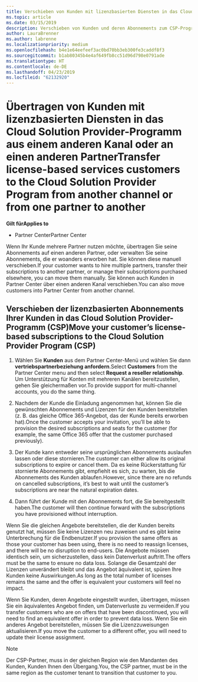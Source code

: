 ```yaml
---
title: Verschieben von Kunden mit lizenzbasierten Diensten in das Cloud Solution Provider-Programm im Partner Center | Partner Center
ms.topic: article
ms.date: 03/15/2019
description: Verschieben von Kunden und deren Abonnements zum CSP-Programm aus einem anderen Kanal oder von einem anderen Partner.
author: LauraBrenner
ms.author: labrenne
ms.localizationpriority: medium
ms.openlocfilehash: b4e1e64eefeef3ac0bd70bb3eb300fe3caddf8f3
ms.sourcegitcommit: b1ab80345b4e4af649fb8cc51d96d798e0791ade
ms.translationtype: HT
ms.contentlocale: de-DE
ms.lasthandoff: 04/23/2019
ms.locfileid: "62132920"
---
```

# <a name="transfer-license-based-services-customers-to-the-cloud-solution-provider-program-from-another-channel-or-from-one-partner-to-another"></a><span data-ttu-id="d2dde-103">Übertragen von Kunden mit lizenzbasierten Diensten in das Cloud Solution Provider-Programm aus einem anderen Kanal oder an einen anderen Partner</span><span class="sxs-lookup"><span data-stu-id="d2dde-103">Transfer license-based services customers to the Cloud Solution Provider Program from another channel or from one partner to another</span></span>

<span data-ttu-id="d2dde-104">**Gilt für**</span><span class="sxs-lookup"><span data-stu-id="d2dde-104">**Applies to**</span></span>

-  <span data-ttu-id="d2dde-105">Partner Center</span><span class="sxs-lookup"><span data-stu-id="d2dde-105">Partner Center</span></span>

<span data-ttu-id="d2dde-106">Wenn Ihr Kunde mehrere Partner nutzen möchte, übertragen Sie seine Abonnements auf einen anderen Partner, oder verwalten Sie seine Abonnements, die er woanders erworben hat. Sie können diese manuell verschieben.</span><span class="sxs-lookup"><span data-stu-id="d2dde-106">If your customer wants to hire multiple partners, transfer their subscriptions to another partner, or manage their subscriptions purchased elsewhere, you can move them manually.</span></span> <span data-ttu-id="d2dde-107">Sie können auch Kunden in Partner Center über einen anderen Kanal verschieben.</span><span class="sxs-lookup"><span data-stu-id="d2dde-107">You can also move customers into Partner Center from another channel.</span></span>

## <a name="move-your-customers-license-based-subscriptions-to-the-cloud-solution-provider-program-csp"></a><span data-ttu-id="d2dde-108">Verschieben der lizenzbasierten Abonnements Ihrer Kunden in das Cloud Solution Provider-Programm (CSP)</span><span class="sxs-lookup"><span data-stu-id="d2dde-108">Move your customer’s license-based subscriptions to the Cloud Solution Provider Program (CSP)</span></span>

1. <span data-ttu-id="d2dde-109">Wählen Sie **Kunden** aus dem Partner Center-Menü und wählen Sie dann **vertriebspartnerbeziehung anfordern**.</span><span class="sxs-lookup"><span data-stu-id="d2dde-109">Select **Customers** from the Partner Center menu and then select **Request a reseller relationship**.</span></span> <span data-ttu-id="d2dde-110">Um Unterstützung für Konten mit mehreren Kanälen bereitzustellen, gehen Sie gleichermaßen vor.</span><span class="sxs-lookup"><span data-stu-id="d2dde-110">To provide support for multi-channel accounts, you do the same thing.</span></span>

2.  <span data-ttu-id="d2dde-111">Nachdem der Kunde die Einladung angenommen hat, können Sie die gewünschten Abonnements und Lizenzen für den Kunden bereitstellen (z. B. das gleiche Office 365-Angebot, das der Kunde bereits erworben hat).</span><span class="sxs-lookup"><span data-stu-id="d2dde-111">Once the customer accepts your invitation, you’ll be able to provision the desired subscriptions and seats for the customer (for example, the same Office 365 offer that the customer purchased previously).</span></span>

3. <span data-ttu-id="d2dde-112">Der Kunde kann entweder seine ursprünglichen Abonnements auslaufen lassen oder diese stornieren.</span><span class="sxs-lookup"><span data-stu-id="d2dde-112">The customer can either allow its original subscriptions to expire or cancel them.</span></span> <span data-ttu-id="d2dde-113">Da es keine Rückerstattung für stornierte Abonnements gibt, empfiehlt es sich, zu warten, bis die Abonnements des Kunden ablaufen.</span><span class="sxs-lookup"><span data-stu-id="d2dde-113">However, since there are no refunds on cancelled subscriptions, it’s best to wait until the customer’s subscriptions are near the natural expiration dates.</span></span>

4. <span data-ttu-id="d2dde-114">Dann führt der Kunde mit den Abonnements fort, die Sie bereitgestellt haben.</span><span class="sxs-lookup"><span data-stu-id="d2dde-114">The customer will then continue forward with the subscriptions you have provisioned without interruption.</span></span>


<span data-ttu-id="d2dde-115">Wenn Sie die gleichen Angebote bereitstellen, die der Kunden bereits genutzt hat, müssen Sie keine Lizenzen neu zuweisen und es gibt keine Unterbrechung für die Endbenutzer.</span><span class="sxs-lookup"><span data-stu-id="d2dde-115">If you provision the same offers as those your customer has been using, there is no need to reassign licenses, and there will be no disruption to end-users.</span></span> <span data-ttu-id="d2dde-116">Die Angebote müssen identisch sein, um sicherzustellen, dass kein Datenverlust auftritt.</span><span class="sxs-lookup"><span data-stu-id="d2dde-116">The offers must be the same to ensure no data loss.</span></span> <span data-ttu-id="d2dde-117">Solange die Gesamtzahl der Lizenzen unverändert bleibt und das Angebot äquivalent ist, spüren Ihre Kunden keine Auswirkungen.</span><span class="sxs-lookup"><span data-stu-id="d2dde-117">As long as the total number of licenses remains the same and the offer is equivalent your customers will feel no impact.</span></span>

<span data-ttu-id="d2dde-118">Wenn Sie Kunden, deren Angebote eingestellt wurden, übertragen, müssen Sie ein äquivalentes Angebot finden, um Datenverluste zu vermeiden.</span><span class="sxs-lookup"><span data-stu-id="d2dde-118">If you transfer customers who are on offers that have been discontinued, you will need to find an equivalent offer in order to prevent data loss.</span></span> <span data-ttu-id="d2dde-119">Wenn Sie ein anderes Angebot bereitstellen, müssen Sie die Lizenzzuweisungen aktualisieren.</span><span class="sxs-lookup"><span data-stu-id="d2dde-119">If you move the customer to a different offer, you will need to update their license assignment.</span></span>

>[!NOTE]
><span data-ttu-id="d2dde-120">Der CSP-Partner, muss in der gleichen Region wie den Mandanten des Kunden, Kunden Ihnen den Übergang.</span><span class="sxs-lookup"><span data-stu-id="d2dde-120">You, the CSP partner, must be in the same region as the customer tenant to transition that customer to you.</span></span> 



